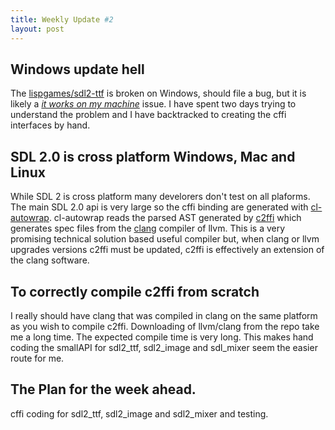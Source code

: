 ```yaml
---
title: Weekly Update #2
layout: post
---
```

## Windows update hell
The [lispgames/sdl2-ttf](https://github.com/lispgames/cl-sdl2-ttf) is broken on Windows, should file a bug, but it is likely a [*it works on my machine*](https://hackernoon.com/it-works-on-my-machine-f7a1e3d90c63) issue.
I have spent two days trying to understand the problem and I have backtracked to
creating the cffi interfaces by hand.

## SDL 2.0 is cross platform Windows, Mac and Linux
While SDL 2 is cross platform many develorers don't test on all plaforms.
The main SDL 2.0 api is very large so the cffi binding are generated with [cl-autowrap](https://github.com/rpav/cl-autowrap). cl-autowrap reads the parsed AST generated by [c2ffi](https://github.com/rpav/c2ffi) which generates spec files from the [clang](https://clang.llvm.org/) compiler of llvm. This is a very promising technical solution based useful compiler but, when clang or llvm upgrades versions c2ffi must be updated, c2ffi is effectively an extension of the clang software.

## To correctly compile c2ffi from scratch
I really should have clang that was compiled in clang on the same platform as you wish to compile c2ffi. Downloading of llvm/clang from the repo take me a long time. The expected compile time is very long. This makes hand coding the smallAPI for sdl2_ttf, sdl2_image and sdl_mixer seem the easier route for me.

## The Plan for the week ahead.
cffi coding for sdl2_ttf, sdl2_image and sdl2_mixer and testing.